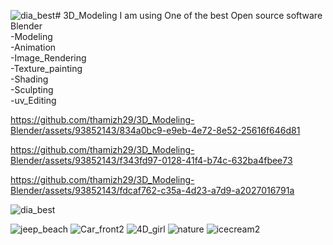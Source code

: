 ![dia_best](https://github.com/thamizh29/3D_Modeling-Blender/assets/93852143/28b2844c-d217-43ff-9d43-3c85bb00f2cb)# 3D_Modeling
I am using One of the best Open source software Blender<br>
-Modeling<br>
-Animation<br>
-Image_Rendering<br>
-Texture_painting<br>
-Shading<br>
-Sculpting<br>
-uv_Editing<br>

https://github.com/thamizh29/3D_Modeling-Blender/assets/93852143/834a0bc9-e9eb-4e72-8e52-25616f646d81

https://github.com/thamizh29/3D_Modeling-Blender/assets/93852143/f343fd97-0128-41f4-b74c-632ba4fbee73

https://github.com/thamizh29/3D_Modeling-Blender/assets/93852143/fdcaf762-c35a-4d23-a7d9-a2027016791a


![dia_best](https://github.com/thamizh29/3D_Modeling-Blender/assets/93852143/4f9882ee-916a-4032-bc0c-9f00bbff386f)

![jeep_beach](https://github.com/thamizh29/3D_Modeling-Blender/assets/93852143/0f8b5769-a456-4f72-b537-f9989c5c5877)
![Car_front2](https://user-images.githubusercontent.com/93852143/212529490-2607a3d6-8dcf-48ed-9c44-6b79f16284e2.png)
![4D_girl](https://user-images.githubusercontent.com/93852143/212532681-597415ee-d3a3-430a-a6d8-a41e338c02e7.png)
![nature](https://github.com/thamizh29/3D_Modeling-Blender/assets/93852143/a199062e-e5e1-4b8c-a3fa-c69c7aaf2ec7)
![icecream2](https://github.com/thamizh29/3D_Modeling-Blender/assets/93852143/e0d547d3-ab62-44d7-8a86-cb557cc2be81)
